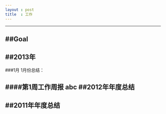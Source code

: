 ```yaml
---
layout : post
title  : 工作
---
```


---
##Goal
---

##2013年
---

###1月
1月份总结：

####第1周工作周报
abc
##2012年年度总结
---
##2011年年度总结
---